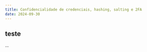 ```yaml
---
title: Confidencialidade de credenciais, hashing, salting e 2FA
date: 2024-09-30
---
```


## teste
...
